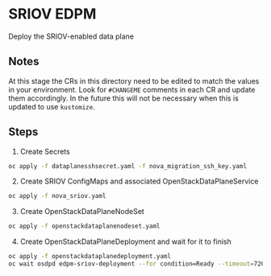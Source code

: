 # SRIOV EDPM

Deploy the SRIOV-enabled data plane

## Notes

At this stage the CRs in this directory need to be edited to match the
values in your environment. Look for `#CHANGEME` comments in each CR
and update them accordingly. In the future this will not be necessary
when this is updated to use `kustomize`.

## Steps

1. Create Secrets
```bash
oc apply -f dataplanesshsecret.yaml -f nova_migration_ssh_key.yaml
```
2. Create SRIOV ConfigMaps and associated OpenStackDataPlaneService
```bash
oc apply -f nova_sriov.yaml
```
3. Create OpenStackDataPlaneNodeSet
```bash
oc apply -f openstackdataplanenodeset.yaml
```
4. Create OpenStackDataPlaneDeployment and wait for it to finish
```bash
oc apply -f openstackdataplanedeployment.yaml
oc wait osdpd edpm-sriov-deployment --for condition=Ready --timeout=720s
```
